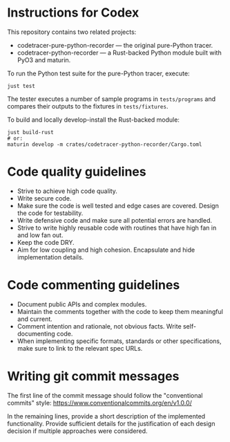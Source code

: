 # Instructions for Codex

This repository contains two related projects:

- codetracer-pure-python-recorder — the original pure-Python tracer.
- codetracer-python-recorder — a Rust-backed Python module built with PyO3 and maturin.

To run the Python test suite for the pure-Python tracer, execute:

```
just test
```

The tester executes a number of sample programs in `tests/programs` and compares their outputs to the fixtures in `tests/fixtures`.

To build and locally develop-install the Rust-backed module:

```
just build-rust
# or:
maturin develop -m crates/codetracer-python-recorder/Cargo.toml
```

# Code quality guidelines

- Strive to achieve high code quality.
- Write secure code.
- Make sure the code is well tested and edge cases are covered. Design the code for testability.
- Write defensive code and make sure all potential errors are handled.
- Strive to write highly reusable code with routines that have high fan in and low fan out.
- Keep the code DRY.
- Aim for low coupling and high cohesion. Encapsulate and hide implementation details.

# Code commenting guidelines

- Document public APIs and complex modules.
- Maintain the comments together with the code to keep them meaningful and current.
- Comment intention and rationale, not obvious facts. Write self-documenting code.
- When implementing specific formats, standards or other specifications, make sure to
  link to the relevant spec URLs.

# Writing git commit messages

The first line of the commit message should follow the "conventional commits" style:
https://www.conventionalcommits.org/en/v1.0.0/

In the remaining lines, provide a short description of the implemented functionality.
Provide sufficient details for the justification of each design decision if multiple
approaches were considered.

